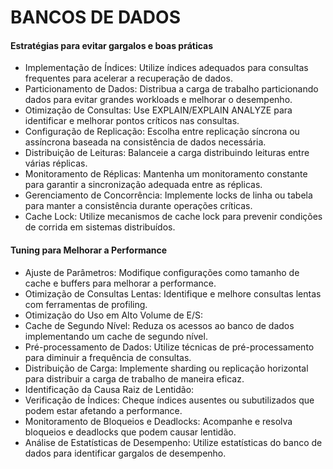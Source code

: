 # BANCOS DE DADOS
#### Estratégias para evitar gargalos e boas práticas
- Implementação de Índices: Utilize índices adequados para consultas frequentes para acelerar a recuperação de dados.
- Particionamento de Dados: Distribua a carga de trabalho particionando dados para evitar grandes workloads e melhorar o desempenho.
- Otimização de Consultas: Use EXPLAIN/EXPLAIN ANALYZE para identificar e melhorar pontos críticos nas consultas.
- Configuração de Replicação: Escolha entre replicação síncrona ou assíncrona baseada na consistência de dados necessária.
- Distribuição de Leituras: Balanceie a carga distribuindo leituras entre várias réplicas.
- Monitoramento de Réplicas: Mantenha um monitoramento constante para garantir a sincronização adequada entre as réplicas.
- Gerenciamento de Concorrência: Implemente locks de linha ou tabela para manter a consistência durante operações críticas.
- Cache Lock: Utilize mecanismos de cache lock para prevenir condições de corrida em sistemas distribuídos.

#### Tuning para Melhorar a Performance
- Ajuste de Parâmetros: Modifique configurações como tamanho de cache e buffers para melhorar a performance.
- Otimização de Consultas Lentas: Identifique e melhore consultas lentas com ferramentas de profiling.
- Otimização do Uso em Alto Volume de E/S:
- Cache de Segundo Nível: Reduza os acessos ao banco de dados implementando um cache de segundo nível.
- Pré-processamento de Dados: Utilize técnicas de pré-processamento para diminuir a frequência de consultas.
- Distribuição de Carga: Implemente sharding ou replicação horizontal para distribuir a carga de trabalho de maneira eficaz.
- Identificação da Causa Raiz de Lentidão:
- Verificação de Índices: Cheque índices ausentes ou subutilizados que podem estar afetando a performance.
- Monitoramento de Bloqueios e Deadlocks: Acompanhe e resolva bloqueios e deadlocks que podem causar lentidão.
- Análise de Estatísticas de Desempenho: Utilize estatísticas do banco de dados para identificar gargalos de desempenho.
